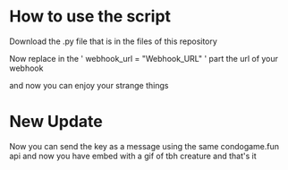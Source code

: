 # How to use the script

Download the .py file that is in the files of this repository

Now replace in the ' webhook_url = "Webhook_URL" ' part the url of your webhook

and now you can enjoy your strange things 

# New Update

Now you can send the key as a message using the same condogame.fun api and now you have embed with a gif of tbh creature and that's it

